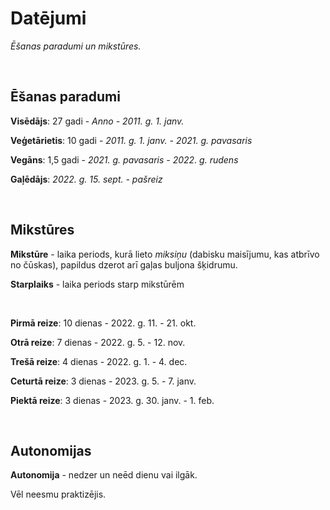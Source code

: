 # Datējumi

*Ēšanas paradumi un mikstūres.*

</br>

## Ēšanas paradumi

**Visēdājs**: 27 gadi - *Anno - 2011. g. 1. janv.*

**Veģetārietis**: 10 gadi - *2011. g. 1. janv. - 2021. g. pavasaris*

**Vegāns**: 1,5 gadi - *2021. g. pavasaris - 2022. g. rudens*

**Gaļēdājs**: *2022. g. 15. sept. - pašreiz*

</br>

## Mikstūres

**Mikstūre** - laika periods, kurā lieto *miksiņu* (dabisku maisījumu, kas atbrīvo no čūskas), papildus dzerot arī gaļas buljona šķidrumu.

**Starplaiks** - laika periods starp mikstūrēm

</br>

**Pirmā reize**: 10 dienas - 2022. g. 11. - 21. okt.

**Otrā reize**: 7 dienas - 2022. g. 5. - 12. nov.

**Trešā reize**: 4 dienas - 2022. g. 1. - 4. dec.

**Ceturtā reize**: 3 dienas - 2023. g. 5. - 7. janv.

**Piektā reize**: 3 dienas - 2023. g. 30. janv. - 1. feb.

</br>

## Autonomijas

**Autonomija** - nedzer un neēd dienu vai ilgāk.

Vēl neesmu praktizējis.
